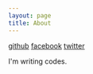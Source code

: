 ```yaml
---
layout: page
title: About
---
```


[github](https://github.com/yeonghoey)
[facebook](https://www.facebook.com/yeongho.kim.3)
[twitter](https://twitter.com/yeonghoey)

I'm writing codes.
